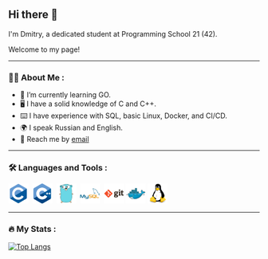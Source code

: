 ## Hi there 👋

I'm Dmitry, a dedicated student at Programming School 21 (42).

Welcome to my page!
<!--
**Desolitto/Desolitto** is a ✨ _special_ ✨ repository because its `README.md` (this file) appears on your GitHub profile.
<!--
-->
---
### :man_technologist: About Me :
- 🌱 I’m currently learning GO.
- 🖥️ I have a solid knowledge of C and C++.
- ⌨️ I have experience with SQL, basic Linux, Docker, and CI/CD.
- 🌍 I speak Russian and English.
- 📧 Reach me by [email](mailto:diikaz11@gmail.com?subject=Hello)
---

### :hammer_and_wrench: Languages and Tools :

<div>
  <img src="https://github.com/devicons/devicon/blob/master/icons/c/c-original.svg" title="C" alt="C" width="40" height="40"/>&nbsp;
  <img src="https://github.com/devicons/devicon/blob/master/icons/cplusplus/cplusplus-original.svg" title="C++" alt="C++" width="40" height="40"/>&nbsp;
  <img src="https://github.com/devicons/devicon/blob/master/icons/go/go-original.svg" title="Go" alt="Go" width="40" height="40"/>&nbsp;
  <img src="https://github.com/devicons/devicon/blob/master/icons/mysql/mysql-original-wordmark.svg" title="MySQL"  alt="MySQL" width="40" height="40"/>&nbsp;
  <img src="https://github.com/devicons/devicon/blob/master/icons/git/git-original-wordmark.svg" title="Git" **alt="Git" width="40" height="40"/>
  <img src="https://github.com/devicons/devicon/blob/master/icons/docker/docker-original.svg" title="Docker" alt="Docker" width="40" height="40"/>
  <img src="https://github.com/devicons/devicon/blob/master/icons/linux/linux-original.svg" title="Linux" alt="Linux" width="40" height="40"/>
</div>

---

### :fire: My Stats :
[![Top Langs](https://github-readme-stats.vercel.app/api/top-langs/?username=Desolitto&layout=compact)](https://github.com/Desolitto/github-readme-stats)
